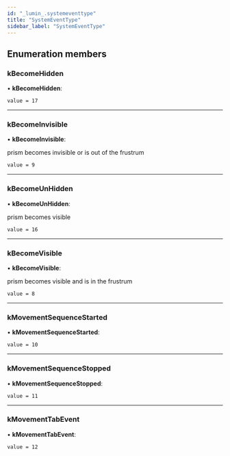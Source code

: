 ```yaml
---
id: "_lumin_.systemeventtype"
title: "SystemEventType"
sidebar_label: "SystemEventType"
---
```


## Enumeration members

###  kBecomeHidden

• **kBecomeHidden**:

`value = 17`

___

###  kBecomeInvisible

• **kBecomeInvisible**:

prism becomes invisible or is out of the frustrum

`value = 9`

___

###  kBecomeUnHidden

• **kBecomeUnHidden**:

prism becomes visible

`value = 16`

___

###  kBecomeVisible

• **kBecomeVisible**:

prism becomes visible and is in the frustrum

`value = 8`

___

###  kMovementSequenceStarted

• **kMovementSequenceStarted**:

`value = 10`

___

###  kMovementSequenceStopped

• **kMovementSequenceStopped**:

`value = 11`

___

###  kMovementTabEvent

• **kMovementTabEvent**:

`value = 12`
